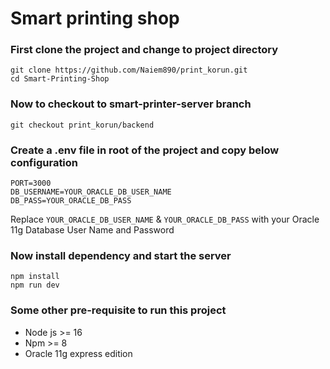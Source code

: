 # **Smart printing shop**

### First clone the project and change to project directory

```
git clone https://github.com/Naiem890/print_korun.git
cd Smart-Printing-Shop
```

### Now to checkout to smart-printer-server branch

```
git checkout print_korun/backend
```

### Create a .env file in root of the project and copy below configuration

```
PORT=3000
DB_USERNAME=YOUR_ORACLE_DB_USER_NAME
DB_PASS=YOUR_ORACLE_DB_PASS
```

Replace `YOUR_ORACLE_DB_USER_NAME` & `YOUR_ORACLE_DB_PASS` with your Oracle 11g Database User Name and Password

### Now install dependency and start the server

```
npm install
npm run dev
```

### **Some other pre-requisite to run this project**

- Node js >= 16
- Npm >= 8
- Oracle 11g express edition
